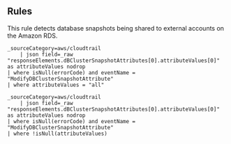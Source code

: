 ## Rules

This rule detects database snapshots being shared to external accounts on the Amazon RDS.

```text
_sourceCategory=aws/cloudtrail
    | json field=_raw "responseElements.dBClusterSnapshotAttributes[0].attributeValues[0]" as attributeValues nodrop
| where isNull(errorCode) and eventName = "ModifyDBClusterSnapshotAttribute"
| where attributeValues = "all"
```

```text
_sourceCategory=aws/cloudtrail
    | json field=_raw "responseElements.dBClusterSnapshotAttributes[0].attributeValues[0]" as attributeValues nodrop
| where isNull(errorCode) and eventName = "ModifyDBClusterSnapshotAttribute"
| where !isNull(attributeValues)
```